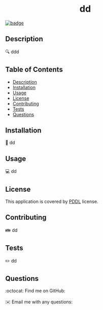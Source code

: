 
  <h1 align="center">dd</h1>
  
  [![badge](https://img.shields.io/badge/license-PDDL-brightgreen)](https://shields.io)

  ## Description
  🔍 ddd

  ## Table of Contents
  - [Description](#description)
  - [Installation](#installation)
  - [Usage](#usage)
  - [License](#license)
  - [Contributing](#contributing)
  - [Tests](#tests)
  - [Questions](#questions)

  ## Installation
  💾 dd

  ## Usage
  💻 dd
  
  ## License
  This application is covered by [PDDL](https://opensource.org/licenses/PDDL) license. 
  
  ## Contributing
  👪 dd

  ## Tests
  ✏️ dd

  ## Questions
  :octocat: Find me on GitHub: [](https://github.com/)<br /><br />
  ✉️ Email me with any questions:  <br /><br />

  
